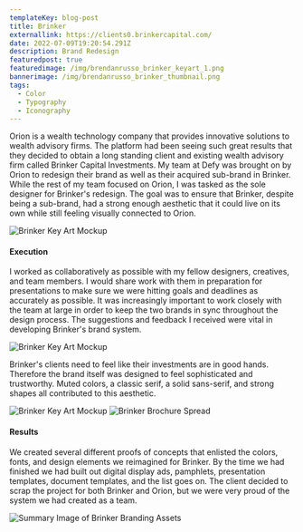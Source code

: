 ```yaml
---
templateKey: blog-post
title: Brinker
externallink: https://clients0.brinkercapital.com/
date: 2022-07-09T19:20:54.291Z
description: Brand Redesign
featuredpost: true
featuredimage: /img/brendanrusso_brinker_keyart_1.png
bannerimage: /img/brendanrusso_brinker_thumbnail.png
tags:
  - Color
  - Typography
  - Iconography
---
```

Orion is a wealth technology company that provides innovative solutions to wealth advisory firms. The platform had been seeing such great results that they decided to obtain a long standing client and existing wealth advisory firm called Brinker Capital Investments. My team at Defy was brought on by Orion to redesign their brand as well as their acquired sub-brand in Brinker. While the rest of my team focused on Orion, I was tasked as the sole designer for Brinker's redesign. The goal was to ensure that Brinker, despite being a sub-brand, had a strong enough aesthetic that it could live on its own while still feeling visually connected to Orion. 

<div> 

<img src="https://a.storyblok.com/f/52110/1920x1080/661438d2f1/brendanrusso_brinker_keyart_mockup1.jpg" alt="Brinker Key Art Mockup">

</div>

#### Execution

I worked as collaboratively as possible with my fellow designers, creatives, and team members. I would share work with them in preparation for presentations to make sure we were hitting goals and deadlines as accurately as possible. It was increasingly important to work closely with the team at large in order to keep the two brands in sync throughout the design process. The suggestions and feedback I received were vital in developing Brinker's brand system.

<div>
<img src="https://a.storyblok.com/f/52110/1920x1080/72b06af8ae/brendanrusso_brinker_keyart_mockup3.jpg" alt="Brinker Key Art Mockup">

</div>

Brinker's clients need to feel like their investments are in good hands. Therefore the brand itself was designed to feel sophisticated and trustworthy. Muted colors, a classic serif, a solid sans-serif, and strong shapes all contributed to this aesthetic. 

<div> 

<img src="https://a.storyblok.com/f/52110/1920x1080/574e445cb1/brendanrusso_brinker_keyart_mockup2.jpg" alt="Brinker Key Art Mockup">
<img src="https://a.storyblok.com/f/52110/1920x1010/ee3814ff1b/brendanrusso_brinker_brochure_spread.jpg" alt="Brinker Brochure Spread">

</div>

#### Results

We created several different proofs of concepts that enlisted the colors, fonts, and design elements we reimagined for Brinker. By the time we had finished we had built out digital display ads, pamphlets, presentation templates, document templates, and the list goes on. The client decided to scrap the project for both Brinker and Orion, but we were very proud of the system we had created as a team. 

<div>

<img src="https://a.storyblok.com/f/52110/1920x1080/f83d629ac9/brendanrusso_brinker_summary.png" alt="Summary Image of Brinker Branding Assets">
</div>